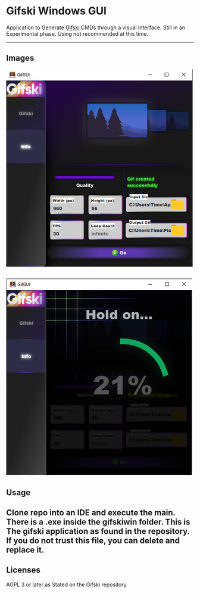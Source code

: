 # Gifski Windows GUI

Application to Generate [Gifski](https://github.com/ImageOptim/gifski) CMDs through a visual Interface.
Still in an Experimental phase. Using not recommended at this time.

---
## Images



![](GUIsnap.png )

![](img.png)
-----
## Usage
Clone repo into an IDE and execute the main. 
There is a .exe inside the gifskiwin folder. This is The gifski application as found in the repository.
If you do not trust this file, you can delete and replace it.
-----
## Licenses
AGPL 3 or later as Stated on the Gifski repository
